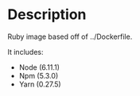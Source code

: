 # Description
Ruby image based off of ../Dockerfile.

It includes:
- Node (6.11.1)
- Npm (5.3.0)
- Yarn (0.27.5)
